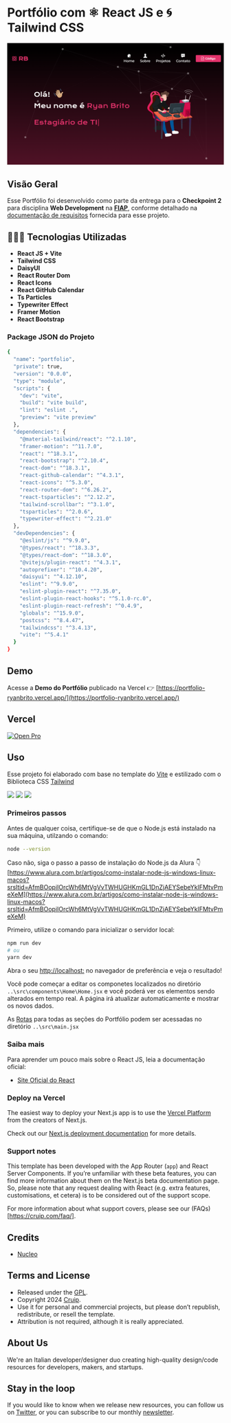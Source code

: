 # Portfólio com ⚛️ React JS e 🌀 Tailwind CSS

![Home](https://github.com/ryanbritodev/portfolio-react/blob/main/src/assets/img/projects/Portfolio.png?raw=true)

## Visão Geral
Esse Portfólio foi desenvolvido como parte da entrega para o **Checkpoint 2** para disciplina **Web Development** na **[FIAP](https://www.fiap.com.br/)**, conforme detalhado na [documentação de requisitos](https://cherry-client-b8f.notion.site/CP2-Portf-lio-8bc1b15e60de4f4fb756614c1be9ed14) fornecida para esse projeto.

## 🧑🏻‍💻 Tecnologias Utilizadas
- **React JS + Vite**
- **Tailwind CSS** 
- **DaisyUI**
- **React Router Dom**
- **React Icons** 
- **React GitHub Calendar**
- **Ts Particles**
- **Typewriter Effect**
- **Framer Motion**
- **React Bootstrap**

### Package JSON do Projeto
```bash
{
  "name": "portfolio",
  "private": true,
  "version": "0.0.0",
  "type": "module",
  "scripts": {
    "dev": "vite",
    "build": "vite build",
    "lint": "eslint .",
    "preview": "vite preview"
  },
  "dependencies": {
    "@material-tailwind/react": "^2.1.10",
    "framer-motion": "^11.7.0",
    "react": "^18.3.1",
    "react-bootstrap": "^2.10.4",
    "react-dom": "^18.3.1",
    "react-github-calendar": "^4.3.1",
    "react-icons": "^5.3.0",
    "react-router-dom": "^6.26.2",
    "react-tsparticles": "^2.12.2",
    "tailwind-scrollbar": "^3.1.0",
    "tsparticles": "^2.0.6",
    "typewriter-effect": "^2.21.0"
  },
  "devDependencies": {
    "@eslint/js": "^9.9.0",
    "@types/react": "^18.3.3",
    "@types/react-dom": "^18.3.0",
    "@vitejs/plugin-react": "^4.3.1",
    "autoprefixer": "^10.4.20",
    "daisyui": "^4.12.10",
    "eslint": "^9.9.0",
    "eslint-plugin-react": "^7.35.0",
    "eslint-plugin-react-hooks": "^5.1.0-rc.0",
    "eslint-plugin-react-refresh": "^0.4.9",
    "globals": "^15.9.0",
    "postcss": "^8.4.47",
    "tailwindcss": "^3.4.13",
    "vite": "^5.4.1"
  }
}
````

## Demo

Acesse a **Demo do Portfólio** publicado na Vercel 👉️ [https://portfolio-ryanbrito.vercel.app/](https://portfolio-ryanbrito.vercel.app/)

## Vercel

[![Open Pro](https://github.com/ryanbritodev/portfolio-react/blob/main/src/assets/img/projects/Portfolio_2.png?raw=true)](https://portfolio-ryanbrito.vercel.app/)

## Uso

Esse projeto foi elaborado com base no template do [Vite](https://vitejs.dev/) e estilizado com o Biblioteca CSS [Tailwind](https://tailwindcss.com/docs/guides/vite)

<div display="flex">
<img width="75px" src="https://cdn.jsdelivr.net/gh/devicons/devicon@latest/icons/react/react-original.svg" />
<img width="75px" src="https://cdn.jsdelivr.net/gh/devicons/devicon@latest/icons/tailwindcss/tailwindcss-original.svg" />
<img width="75px" src="https://cdn.jsdelivr.net/gh/devicons/devicon@latest/icons/vitejs/vitejs-original.svg" />
</div>

### Primeiros passos

Antes de qualquer coisa, certifique-se de que o Node.js está instalado na sua máquina, utilzando o comando:

```bash
node --version
```

Caso não, siga o passo a passo de instalação do Node.js da Alura 👇
<br>
[https://www.alura.com.br/artigos/como-instalar-node-js-windows-linux-macos?srsltid=AfmBOopiIOrcWh6MtVgVvTWHUGHKmGL1DnZjAEYSebeYkIFMtvPmeXeM](https://www.alura.com.br/artigos/como-instalar-node-js-windows-linux-macos?srsltid=AfmBOopiIOrcWh6MtVgVvTWHUGHKmGL1DnZjAEYSebeYkIFMtvPmeXeM)

Primeiro, utilize o comando para inicializar o servidor local:

```bash
npm run dev
# ou
yarn dev
```

Abra o seu [http://localhost:](http://localhost:) no navegador de preferência e veja o resultado!

Você pode começar a editar os componetes localizados no diretório `..\src\components\Home\Home.jsx` e você poderá ver os elementos sendo alterados em tempo real. A página irá atualizar automaticamente e mostrar os novos dados.

As [Rotas](https://github.com/remix-run/react-router) para todas as seções do Portfólio podem ser acessadas no diretório  `..\src\main.jsx`

### Saiba mais

Para aprender um pouco mais sobre o React JS, leia a documentação oficial:

- [Site Oficial do React](https://react.dev/)

### Deploy na Vercel

The easiest way to deploy your Next.js app is to use the [Vercel Platform](https://vercel.com/new?utm_medium=default-template&filter=next.js&utm_source=create-next-app&utm_campaign=create-next-app-readme) from the creators of Next.js.

Check out our [Next.js deployment documentation](https://nextjs.org/docs/deployment) for more details.

### Support notes

This template has been developed with the App Router (`app`) and React Server Components. If you’re unfamiliar with these beta features, you can find more information about them on the Next.js beta documentation page. So, please note that any request dealing with React (e.g. extra features, customisations, et cetera) is to be considered out of the support scope.

For more information about what support covers, please see our (FAQs)[https://cruip.com/faq/].

## Credits

- [Nucleo](https://nucleoapp.com/)

## Terms and License

- Released under the [GPL](https://www.gnu.org/licenses/gpl-3.0.html).
- Copyright 2024 [Cruip](https://cruip.com/).
- Use it for personal and commercial projects, but please don’t republish, redistribute, or resell the template.
- Attribution is not required, although it is really appreciated.

## About Us

We're an Italian developer/designer duo creating high-quality design/code resources for developers, makers, and startups.

## Stay in the loop

If you would like to know when we release new resources, you can follow us on [Twitter](https://twitter.com/Cruip_com), or you can subscribe to our monthly [newsletter](https://cruip.com/#subscribe).
